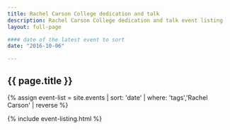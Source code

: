 ```yaml
---
title: Rachel Carson College dedication and talk
description: Rachel Carson College dedication and talk event listing
layout: full-page

#### date of the latest event to sort
date: "2016-10-06"

---
```

<section id="main-content">
<div class="grid-container large">
<section class="heading">
<h2 class="underline">{{ page.title }}</h2>
</section>

<div class="events-card-list fade-out-siblings">
{% assign event-list = site.events | sort: 'date' | where: 'tags','Rachel Carson' | reverse %}

{% include event-listing.html %}
